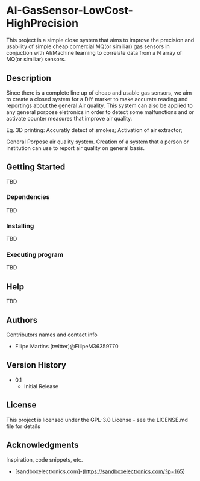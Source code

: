 
# AI-GasSensor-LowCost-HighPrecision

This project is a simple close system that aims to improve the precision and usability of simple cheap comercial  MQ(or similiar) gas sensors in conjuction with AI/Machine learning to correlate data from a N array of MQ(or similiar) sensors.

## Description

Since there is a complete line up of cheap and usable gas sensors, we aim to create a closed system for a DIY market to make accurate reading and reportings about the general Air quality. 
This system can also be applied to any general porpose eletronics in order to detect some malfunctions and or activate counter measures that improve air quality.

Eg. 
3D printing:
Accuratly detect of smokes;
Activation of air extractor;

General Porpose air quality system. Creation of a system that a person or institution can use to report air quality on general basis.

## Getting Started

TBD

### Dependencies

TBD

### Installing

TBD

### Executing program

TBD

## Help

TBD

## Authors

Contributors names and contact info

- Filipe Martins (twitter)@FilipeM36359770

## Version History

* 0.1
    * Initial Release

## License

This project is licensed under the GPL-3.0 License - see the LICENSE.md file for details

## Acknowledgments

Inspiration, code snippets, etc.
* [sandboxelectronics.com]-(https://sandboxelectronics.com/?p=165)
